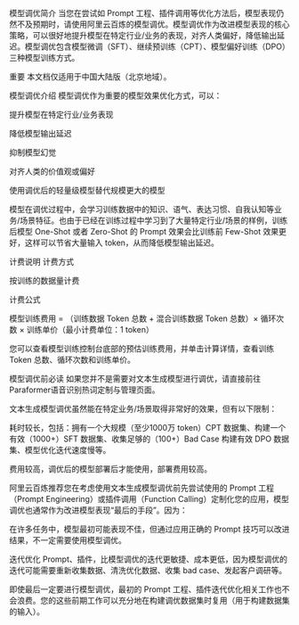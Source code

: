 模型调优简介
当您在尝试如 Prompt 工程、插件调用等优化方法后，模型表现仍然不及预期时，请使用阿里云百炼的模型调优。模型调优作为改进模型表现的核心策略，可以很好地提升模型在特定行业/业务的表现，对齐人类偏好，降低输出延迟。模型调优包含模型微调（SFT）、继续预训练（CPT）、模型偏好训练（DPO）三种模型训练方式。

重要
本文档仅适用于中国大陆版（北京地域）。

模型调优介绍
模型调优作为重要的模型效果优化方式，可以：

提升模型在特定行业/业务表现

降低模型输出延迟

抑制模型幻觉

对齐人类的价值观或偏好

使用调优后的轻量级模型替代规模更大的模型

模型在调优过程中，会学习训练数据中的知识、语气、表达习惯、自我认知等业务/场景特征。也由于已经在训练过程中学习到了大量特定行业/场景的样例，训练后模型 One-Shot 或者 Zero-Shot 的 Prompt 效果会比训练前 Few-Shot 效果更好，这样可以节省大量输入 token，从而降低模型输出延迟。

计费说明
计费方式

按训练的数据量计费

计费公式

模型训练费用 = （训练数据 Token 总数 + 混合训练数据 Token 总数）× 循环次数 × 训练单价（最小计费单位：1 token）

您可以查看模型训练控制台底部的预估训练费用，并单击计算详情，查看训练 Token 总数、循环次数和训练单价。

模型调优前必读
如果您并不是需要对文本生成模型进行调优，请直接前往Paraformer语音识别热词定制与管理页面。

文本生成模型调优虽然能在特定业务/场景取得非常好的效果，但有以下限制：

耗时较长，包括：拥有一个大规模（至少1000万 token）CPT 数据集、构建一个有效（1000+）SFT 数据集、收集足够的（100+）Bad Case 构建有效 DPO 数据集、模型优化迭代速度慢等。

费用较高，调优后的模型部署后才能使用，部署费用较高。

阿里云百炼推荐您在考虑使用文本生成模型调优前先尝试使用的 Prompt 工程（Prompt Engineering）或插件调用（Function Calling）定制化您的应用，模型调优也通常作为改进模型表现“最后的手段”。因为：

在许多任务中，模型最初可能表现不佳，但通过应用正确的 Prompt 技巧可以改进结果，不一定需要使用模型调优。

迭代优化 Prompt、插件，比模型调优的迭代更敏捷、成本更低，因为模型调优的迭代可能需要重新收集数据、清洗优化数据、收集 bad case、发起客户调研等。

即使最后一定要进行模型调优，最初的 Prompt 工程、插件迭代优化相关工作也不会浪费。您的这些前期工作可以充分地在构建调优数据集时复用（用于构建数据集的输入）。